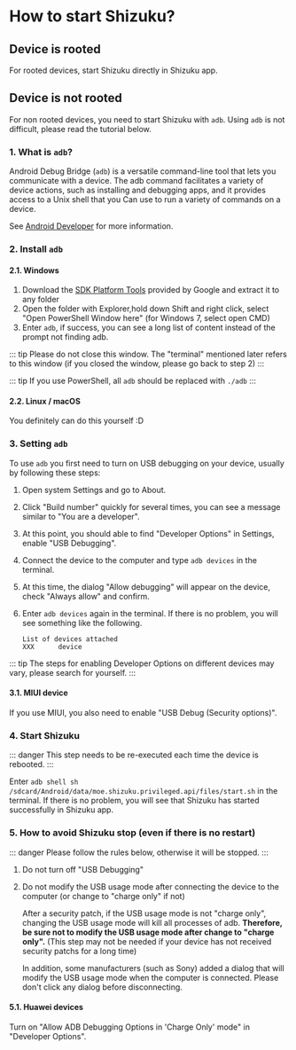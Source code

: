 # How to start Shizuku?

## Device is rooted

For rooted devices, start Shizuku directly in Shizuku app.

## Device is not rooted

For non rooted devices, you need to start Shizuku with `adb`. Using `adb` is not difficult, please read the tutorial below.

### 1. What is `adb`?

Android Debug Bridge (`adb`) is a versatile command-line tool that lets you communicate with a device. The adb command facilitates a variety of device actions, such as installing and debugging apps, and it provides access to a Unix shell that you Can use to run a variety of commands on a device.

See [Android Developer](https://developer.android.com/studio/command-line/adb) for more information.

### 2. Install `adb`

#### 2.1. Windows

1. Download the [SDK Platform Tools](https://dl.google.com/android/repository/platform-tools-latest-windows.zip) provided by Google and extract it to any folder
2. Open the folder with Explorer,hold down Shift and right click, select "Open PowerShell Window here" (for Windows 7, select open CMD)
3. Enter `adb`, if success, you can see a long list of content instead of the prompt not finding adb.

::: tip
Please do not close this window. The "terminal" mentioned later refers to this window (if you closed the window, please go back to step 2)
:::

::: tip
If you use PowerShell, all `adb` should be replaced with `./adb`
:::

#### 2.2. Linux / macOS

You definitely can do this yourself :D

### 3. Setting `adb`

To use `adb` you first need to turn on USB debugging on your device, usually by following these steps:

1. Open system Settings and go to About.
2. Click "Build number" quickly for several times, you can see a message similar to "You are a developer".
3. At this point, you should able to find "Developer Options" in Settings,  enable "USB Debugging".
4. Connect the device to the computer and type `adb devices` in the terminal.
5. At this time, the dialog "Allow debugging" will appear on the device, check "Always allow" and confirm.
6. Enter `adb devices` again in the terminal. If there is no problem, you will see something like the following.

   ```
   List of devices attached
   XXX      device
   ```

::: tip
The steps for enabling Developer Options on different devices may vary, please search for yourself.
:::

#### 3.1. MIUI device

If you use MIUI, you also need to enable "USB Debug (Security options)".

### 4. Start Shizuku

::: danger
This step needs to be re-executed each time the device is rebooted.
:::

Enter `adb shell sh /sdcard/Android/data/moe.shizuku.privileged.api/files/start.sh` in the terminal. If there is no problem, you will see that Shizuku has started successfully in Shizuku app.

### 5. How to avoid Shizuku stop (even if there is no restart)

::: danger
Please follow the rules below, otherwise it will be stopped.
:::

1. Do not turn off "USB Debugging"
2. Do not modify the USB usage mode after connecting the device to the computer (or change to "charge only" if not)

   After a security patch, if the USB usage mode is not "charge only", changing the USB usage mode will kill all processes of adb. **Therefore, be sure not to modify the USB usage mode after change to "charge only".** (This step may not be needed if your device has not received security patchs for a long time)

   In addition, some manufacturers (such as Sony) added a dialog that will modify the USB usage mode when the computer is connected. Please don't click any dialog before disconnecting.

#### 5.1. Huawei devices

Turn on "Allow ADB Debugging Options in 'Charge Only' mode" in "Developer Options".